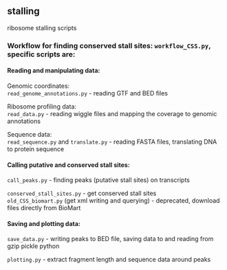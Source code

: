 ## stalling ##

ribosome stalling scripts 


### Workflow for finding conserved stall sites: `workflow_CSS.py`, specific scripts are:     
   
#### Reading and manipulating data:

Genomic coordinates:  
   `read_genome_annotations.py` - reading GTF and BED files  

Ribosome profiling data:  
   `read_data.py` - reading wiggle files and mapping the coverage to genomic annotations  

Sequence data:  
   `read_sequence.py` and `translate.py` - reading FASTA files, translating DNA to protein sequence  
   
   
#### Calling putative and conserved stall sites:

   `call_peaks.py` - finding peaks (putative stall sites) on transcripts  

   `conserved_stall_sites.py` - get conserved stall sites   
   `old_CSS_biomart.py` (get xml writing and querying) - deprecated, download files directly from BioMart 
   
   
#### Saving and plotting data:

   `save_data.py` - writing peaks to BED file, saving data to and reading from gzip pickle python  

   `plotting.py` - extract fragment length and sequence data around peaks 
